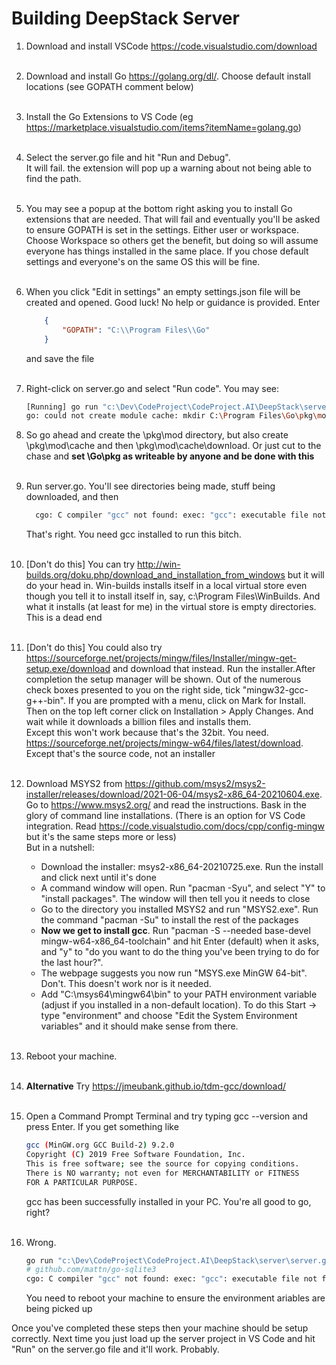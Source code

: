 # Building DeepStack Server

1. Download and install VSCode https://code.visualstudio.com/download<br><br>

2. Download and install Go https://golang.org/dl/. Choose default install locations (see GOPATH comment below)<br><br>

3. Install the Go Extensions to VS Code (eg https://marketplace.visualstudio.com/items?itemName=golang.go)<br><br>

4. Select the server.go file and hit "Run and Debug".
<br>It will fail. the extension will pop up a warning about not being able to find the path.<br><br>

5. You may see a popup at the bottom right asking you to install Go extensions that are needed. That will fail and eventually you'll be asked to ensure GOPATH is set in the settings. Either user or workspace. Choose Workspace so others get the benefit, but doing so will assume everyone has things installed in the same place. If you chose default settings and everyone's on the same OS this will be fine.<br><br>

6. When you click "Edit in settings" an empty settings.json file will be created and opened. Good luck! No help or guidance is provided. Enter
    ```json
        {
            "GOPATH": "C:\\Program Files\\Go"
        }
    ```
    and save the file<br><br>

8. Right-click on server.go and select "Run code". You may see:
    ```bash
    [Running] go run "c:\Dev\CodeProject\CodeProject.AI\DeepStack\server\server.go"
    go: could not create module cache: mkdir C:\Program Files\Go\pkg\mod: Access is denied.
    ```

9. So go ahead and create the \pkg\mod directory, but also create \pkg\mod\cache and then \pkg\mod\cache\download. Or just cut to the chase and **set \Go\pkg as writeable by anyone and be done with this**<br><br>

10. Run server.go. You'll see directories being made, stuff being downloaded, and then
    ```bash
      cgo: C compiler "gcc" not found: exec: "gcc": executable file not found in %PATH%
    ```
    That's right. You need gcc installed to run this bitch.<br><br>

11. [Don't do this] You can try http://win-builds.org/doku.php/download_and_installation_from_windows but it will do your head in. Win-builds installs itself in a local virtual store even though you tell it to install itself in, say, c:\Program Files\WinBuilds. And what it installs (at least for me) in the virtual store is empty directories.<br>
This is a dead end<br><br>

13. [Don't do this] You could also try https://sourceforge.net/projects/mingw/files/Installer/mingw-get-setup.exe/download and download that instead. Run the installer.After completion the setup manager will be shown. Out of the numerous check boxes presented to you on the right side, tick "mingw32-gcc-g++-bin". If you are prompted with a menu, click on Mark for Install. Then on the top left corner click on Installation > Apply Changes. And wait while it downloads a billion files and installs them.<br>
Except this won't work because that's the 32bit. You need. https://sourceforge.net/projects/mingw-w64/files/latest/download. Except that's the source code, not an installer<br><br>

14. Download MSYS2 from https://github.com/msys2/msys2-installer/releases/download/2021-06-04/msys2-x86_64-20210604.exe. Go to https://www.msys2.org/ and read the instructions. Bask in the glory of command line installations. (There is an option for VS Code integration. Read https://code.visualstudio.com/docs/cpp/config-mingw but it's the same steps more or less)<br>
But in a nutshell:<br>
    - Download the  installer: msys2-x86_64-20210725.exe. Run the install and click next until it's done
    - A command window will open. Run "pacman -Syu", and select "Y" to "install packages". The window will then tell you it needs to close
    - Go to the directory you installed MSYS2 and run "MSYS2.exe". Run the command "pacman -Su" to install the rest of the packages
    - **Now we get to install gcc**. Run "pacman -S --needed base-devel mingw-w64-x86_64-toolchain" and hit Enter (default) when it asks, and "y" to "do you want to do the thing you've been trying  to do for the last hour?".
    - The webpage suggests you now run "MSYS.exe MinGW 64-bit". Don't. This doesn't work nor is it needed.
    - Add "C:\msys64\mingw64\bin" to your PATH environment variable (adjust if you installed in a non-default location). To do this Start -> type "environment" and choose "Edit the System  Environment variables" and it should make sense from there.<br><br>

15. Reboot your machine.<br><br>

16. **Alternative** Try https://jmeubank.github.io/tdm-gcc/download/<br><br>

15. Open a Command Prompt Terminal and try typing gcc --version and press Enter. If you get something like
    ```bash
    gcc (MinGW.org GCC Build-2) 9.2.0
    Copyright (C) 2019 Free Software Foundation, Inc.
    This is free software; see the source for copying conditions. 
    There is NO warranty; not even for MERCHANTABILITY or FITNESS
    FOR A PARTICULAR PURPOSE.
    ```
    gcc has been successfully installed in your PC. You're all good to go, right?<br><br>

16. Wrong.
    ```bash
    go run "c:\Dev\CodeProject\CodeProject.AI\DeepStack\server\server.go"
    # github.com/mattn/go-sqlite3
    cgo: C compiler "gcc" not found: exec: "gcc": executable file not found in %PATH%
    ```
    You need to reboot your machine to ensure the environment ariables are being picked up

Once you've completed these steps then your machine should be setup correctly. Next time you just load up the server project in VS Code and hit "Run" on the server.go file and it'll work. Probably.